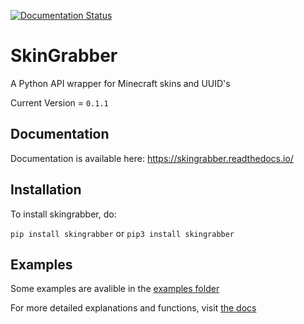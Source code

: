 [![Documentation Status](https://readthedocs.org/projects/skingrabber/badge/?version=latest)](https://skingrabber.readthedocs.io/en/latest/?badge=latest)

# SkinGrabber
A Python API wrapper for Minecraft skins and UUID's

Current Version = `0.1.1`

## Documentation

Documentation is available here: https://skingrabber.readthedocs.io/

## Installation

To install skingrabber, do:

`pip install skingrabber` or `pip3 install skingrabber`

## Examples

Some examples are avalible in the [examples folder](https://github.com/MakufonSkifto/skingrabber/tree/master/examples)

For more detailed explanations and functions, visit [the docs](https://skingrabber.readthedocs.io/)

